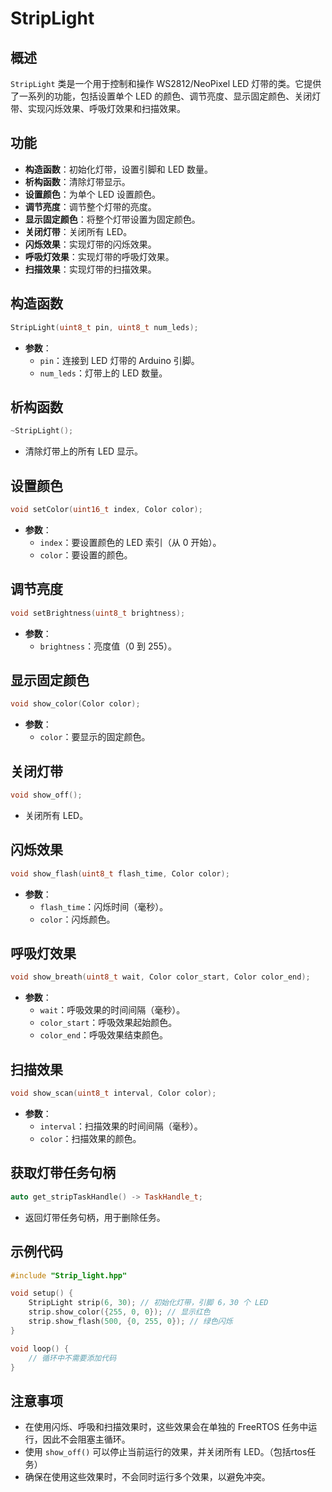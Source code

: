 # StripLight 

## 概述

`StripLight` 类是一个用于控制和操作 WS2812/NeoPixel LED 灯带的类。它提供了一系列的功能，包括设置单个 LED 的颜色、调节亮度、显示固定颜色、关闭灯带、实现闪烁效果、呼吸灯效果和扫描效果。

## 功能

- **构造函数**：初始化灯带，设置引脚和 LED 数量。
- **析构函数**：清除灯带显示。
- **设置颜色**：为单个 LED 设置颜色。
- **调节亮度**：调节整个灯带的亮度。
- **显示固定颜色**：将整个灯带设置为固定颜色。
- **关闭灯带**：关闭所有 LED。
- **闪烁效果**：实现灯带的闪烁效果。
- **呼吸灯效果**：实现灯带的呼吸灯效果。
- **扫描效果**：实现灯带的扫描效果。

## 构造函数

```cpp
StripLight(uint8_t pin, uint8_t num_leds);
```

- **参数**：
  - `pin`：连接到 LED 灯带的 Arduino 引脚。
  - `num_leds`：灯带上的 LED 数量。

## 析构函数

```cpp
~StripLight();
```

- 清除灯带上的所有 LED 显示。

## 设置颜色

```cpp
void setColor(uint16_t index, Color color);
```

- **参数**：
  - `index`：要设置颜色的 LED 索引（从 0 开始）。
  - `color`：要设置的颜色。

## 调节亮度

```cpp
void setBrightness(uint8_t brightness);
```

- **参数**：
  - `brightness`：亮度值（0 到 255）。

## 显示固定颜色

```cpp
void show_color(Color color);
```

- **参数**：
  - `color`：要显示的固定颜色。

## 关闭灯带

```cpp
void show_off();
```

- 关闭所有 LED。

## 闪烁效果

```cpp
void show_flash(uint8_t flash_time, Color color);
```

- **参数**：
  - `flash_time`：闪烁时间（毫秒）。
  - `color`：闪烁颜色。

## 呼吸灯效果

```cpp
void show_breath(uint8_t wait, Color color_start, Color color_end);
```

- **参数**：
  - `wait`：呼吸效果的时间间隔（毫秒）。
  - `color_start`：呼吸效果起始颜色。
  - `color_end`：呼吸效果结束颜色。

## 扫描效果

```cpp
void show_scan(uint8_t interval, Color color);
```

- **参数**：
  - `interval`：扫描效果的时间间隔（毫秒）。
  - `color`：扫描效果的颜色。

## 获取灯带任务句柄

```cpp
auto get_stripTaskHandle() -> TaskHandle_t;
```

- 返回灯带任务句柄，用于删除任务。

## 示例代码

```cpp
#include "Strip_light.hpp"

void setup() {
    StripLight strip(6, 30); // 初始化灯带，引脚 6，30 个 LED
    strip.show_color({255, 0, 0}); // 显示红色
    strip.show_flash(500, {0, 255, 0}); // 绿色闪烁
}

void loop() {
    // 循环中不需要添加代码
}
```

## 注意事项

- 在使用闪烁、呼吸和扫描效果时，这些效果会在单独的 FreeRTOS 任务中运行，因此不会阻塞主循环。
- 使用 `show_off()` 可以停止当前运行的效果，并关闭所有 LED。（包括rtos任务）
- 确保在使用这些效果时，不会同时运行多个效果，以避免冲突。
